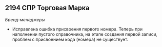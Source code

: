 
[//]:# (Чистый лист)
## 2194 СПР Торговая Марка
*Бренд-менеджеры*

- Исправлена ошибка присвоения первого номера. Теперь при наполнении пустого справочника, на этапе создания первой записи, проблем с присвоением кода (номера) не существует.
